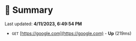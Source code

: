 # 📖 Summary
Last updated: **4/11/2023, 6:49:54 PM**

- `GET` [https://google.com](https://google.com) - **Up** (219ms)
